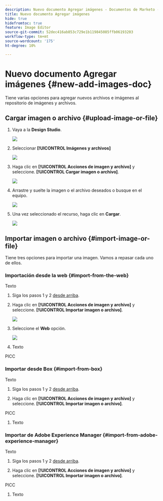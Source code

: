 ```yaml
---
description: Nuevo documento Agregar imágenes - Documentos de Marketo - Documentación del producto
title: Nuevo documento Agregar imágenes
hide: true
hidefromtoc: true
feature: Image Editor
source-git-commit: 52dec416ab853c729e1b119845085ffb06193203
workflow-type: tm+mt
source-wordcount: '175'
ht-degree: 10%

---
```


# Nuevo documento Agregar imágenes {#new-add-images-doc}

Tiene varias opciones para agregar nuevos archivos e imágenes al repositorio de imágenes y archivos.

## Cargar imagen o archivo {#upload-image-or-file}

1. Vaya a la **Design Studio**.

   ![](assets/add-images-and-files-to-marketo-1.png)

1. Seleccionar **[!UICONTROL Imágenes y archivos]**

   ![](assets/add-images-and-files-to-marketo-2.png)

1. Haga clic en **[!UICONTROL Acciones de imagen y archivo]** y seleccione. **[!UICONTROL Cargar imagen o archivo]**.

   ![](assets/add-images-and-files-to-marketo-3.png)

1. Arrastre y suelte la imagen o el archivo deseados o busque en el equipo.

   ![](assets/add-images-and-files-to-marketo-4.png)

1. Una vez seleccionado el recurso, haga clic en **Cargar**.

   ![](assets/add-images-and-files-to-marketo-5.png)

## Importar imagen o archivo {#import-image-or-file}

Tiene tres opciones para importar una imagen. Vamos a repasar cada uno de ellos.

### Importación desde la web {#import-from-the-web}

Texto

1. Siga los pasos 1 y 2 [desde arriba](#upload-image-or-file).

1. Haga clic en **[!UICONTROL Acciones de imagen y archivo]** y seleccione. **[!UICONTROL Importar imagen o archivo]**.

   ![](assets/add-images-and-files-to-marketo-6.png)

1. Seleccione el **Web** opción.

   ![](assets/add-images-and-files-to-marketo-7.png)

1. Texto

PICC

### Importar desde Box {#import-from-box}

Texto

1. Siga los pasos 1 y 2 [desde arriba](#upload-image-or-file).

1. Haga clic en **[!UICONTROL Acciones de imagen y archivo]** y seleccione. **[!UICONTROL Importar imagen o archivo]**.

PICC

1. Texto

### Importar de Adobe Experience Manager {#import-from-adobe-experience-manager}

Texto

1. Siga los pasos 1 y 2 [desde arriba](#upload-image-or-file).

1. Haga clic en **[!UICONTROL Acciones de imagen y archivo]** y seleccione. **[!UICONTROL Importar imagen o archivo]**.

PICC

1. Texto
